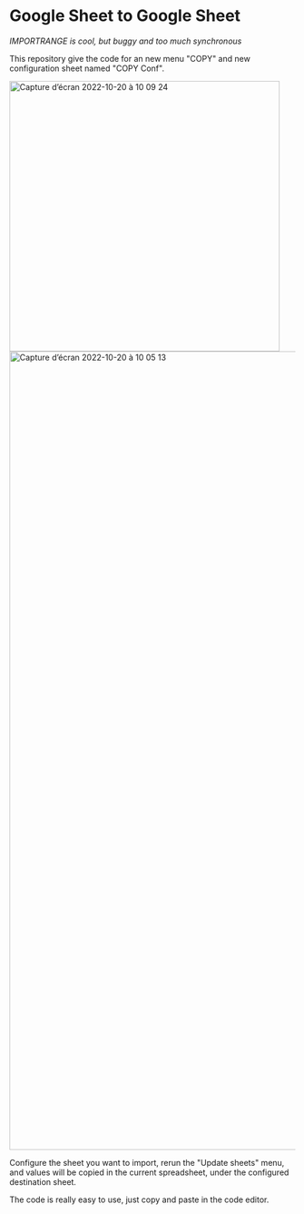 # Google Sheet to Google Sheet

*IMPORTRANGE is cool, but buggy and too much synchronous*

This repository give the code for an new menu "COPY" and new configuration sheet named "COPY Conf".

<img width="476" alt="Capture d’écran 2022-10-20 à 10 09 24" src="https://user-images.githubusercontent.com/369622/196893135-91ec9388-600e-40bc-b3d7-a3fe6ea7e90d.png">

<img width="1406" alt="Capture d’écran 2022-10-20 à 10 05 13" src="https://user-images.githubusercontent.com/369622/196892505-61d508be-6996-410c-8f59-1635b32066de.png">

Configure the sheet you want to import, rerun the "Update sheets" menu, and values will be copied in the current spreadsheet, under the configured destination sheet.

The code is really easy to use, just copy and paste in the code editor.
